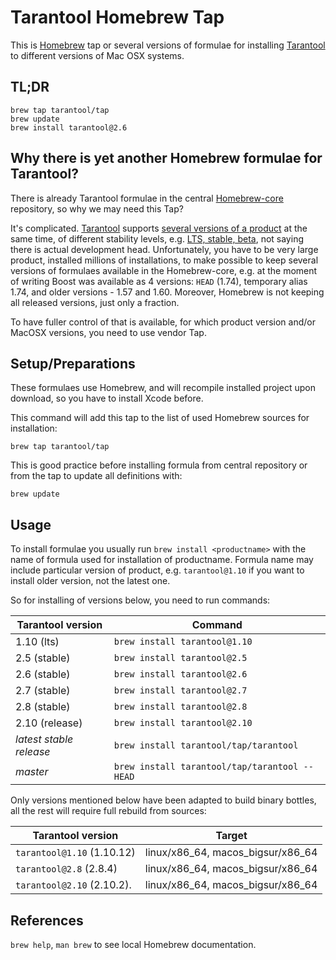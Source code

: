 Tarantool Homebrew Tap
======================

This is [Homebrew][brew] tap or several versions of formulae for installing
[Tarantool][tnt] to different versions of Mac OSX systems.

TL;DR
-----
    brew tap tarantool/tap
    brew update
    brew install tarantool@2.6

Why there is yet another Homebrew formulae for Tarantool?
---------------------------------------------------------

There is already Tarantool formulae in the central [Homebrew-core][homebrew-core]
repository, so why we may need this Tap?

It's complicated. [Tarantool][tnt] supports [several versions of a product][releases]
at the same time, of different stability levels, e.g. [LTS, stable, beta][releases],
not saying there is actual development head. Unfortunately, you have to be very
large product, installed millions of installations, to make possible to keep several
versions of formulaes available in the Homebrew-core, e.g. at the moment of writing
Boost was available as 4 versions: `HEAD` (1.74), temporary alias 1.74, and older
versions - 1.57 and 1.60.
Moreover, Homebrew is not keeping all released versions, just only a fraction.

To have fuller control of that is available, for which product version and/or MacOSX
versions, you need to use vendor Tap.

Setup/Preparations
------------------

These formulaes use Homebrew, and will recompile installed project upon download,
so you have to install Xcode before.

This command will add this tap to the list of used Homebrew sources for installation:

    brew tap tarantool/tap

This is good practice before installing formula from central repository or from the
tap to update all definitions with:

    brew update

Usage
-----

To install formulae you usually run `brew install <productname>` with the name of
formula used for installation of productname. Formula name may include particular
version of product, e.g. `tarantool@1.10` if you want to install older version,
not the latest one.

So for installing of versions below, you need to run commands:

| Tarantool version       | Command                                       |
|-------------------------|-----------------------------------------------|
| 1.10 (lts)              | `brew install tarantool@1.10`                 |
| 2.5 (stable)            | `brew install tarantool@2.5`                  |
| 2.6 (stable)            | `brew install tarantool@2.6`                  |
| 2.7 (stable)            | `brew install tarantool@2.7`                  |
| 2.8 (stable)            | `brew install tarantool@2.8`                  |
| 2.10 (release)          | `brew install tarantool@2.10`                 |
| _latest stable release_ | `brew install tarantool/tap/tarantool`        |
| _master_                | `brew install tarantool/tap/tarantool --HEAD` |

Only versions mentioned below have been adapted to build binary bottles, all the rest
will require full rebuild from sources:

| Tarantool version          | Target                                        |
|----------------------------|-----------------------------------------------|
| `tarantool@1.10` (1.10.12) | linux/x86_64, macos_bigsur/x86_64             |
| `tarantool@2.8` (2.8.4)    | linux/x86_64, macos_bigsur/x86_64             |
| `tarantool@2.10` (2.10.2). | linux/x86_64, macos_bigsur/x86_64           |

References
----------
`brew help`, `man brew` to see local Homebrew documentation.

[brew]: http://brew.sh
[homebrew-core]: https://github.com/Homebrew/homebrew-core/blob/master/Formula/tarantool.rb
[tnt]: http://tarantool.io
[releases]: https://www.tarantool.io/en/doc/latest/dev_guide/release_management/
